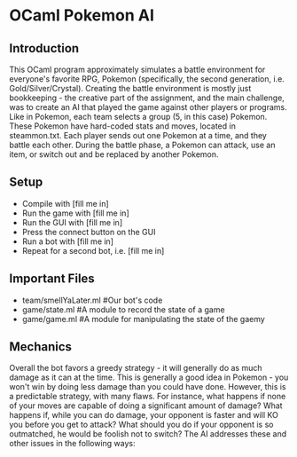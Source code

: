 OCaml Pokemon AI
====
Introduction
----
This OCaml program approximately simulates a battle environment for everyone's favorite RPG, Pokemon (specifically, the second generation, i.e. Gold/Silver/Crystal). Creating the battle environment is mostly just bookkeeping - the creative part of the assignment, and the main challenge, was to create an AI that played the game against other players or programs. Like in Pokemon, each team selects a group (5, in this case) Pokemon. These Pokemon have hard-coded stats and moves, located in steammon.txt. Each player sends out one Pokemon at a time, and they battle each other. During the battle phase, a Pokemon can attack, use an item, or switch out and be replaced by another Pokemon.

Setup
----
*	Compile with [fill me in]
*   Run the game with [fill me in]
*   Run the GUI with [fill me in]
*   Press the connect button on the GUI
*   Run a bot with [fill me in]
*   Repeat for a second bot, i.e. [fill me in]

Important Files
----
*   team/smellYaLater.ml    #Our bot's code
*   game/state.ml           #A module to record the state of a game
*   game/game.ml            #A module for manipulating the state of the gaemy

Mechanics
----
Overall the bot favors a greedy strategy - it will generally do as much damage as it can at the time. This is generally a good idea in Pokemon - you won't win by doing less damage than you could have done. However, this is a predictable strategy, with many flaws. For instance, what happens if none of your moves are capable of doing a significant amount of damage? What happens if, while you can do damage, your opponent is faster and will KO you before you get to attack? What should you do if your opponent is so outmatched, he would be foolish not to switch? The AI addresses these and other issues in the following ways:
